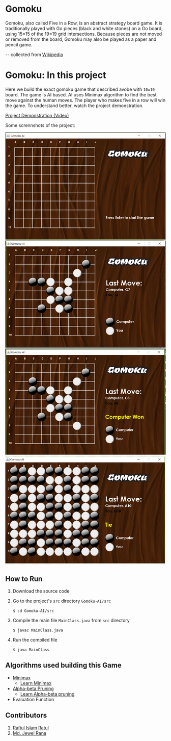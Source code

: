 # Gomoku
Gomoku, also called Five in a Row, is an abstract strategy board game. 
It is traditionally played with Go pieces (black and white stones) on a Go board, using 15×15 of the 19×19 grid intersections.
Because pieces are not moved or removed from the board, Gomoku may also be played as a paper and pencil game. 

 -- collected from  [Wikipedia](https://en.wikipedia.org/wiki/Gomoku)
 
 # Gomoku: In this project
 Here we build the exact gomoku game that described avobe with `10x10` board. The game is AI based. AI uses Minimax algorithm to find the best move against the human moves. The player who makes five in a row will win the game. To understand better, watch the project demonstration.
 
 
 [Project Demonstration (Video)](https://drive.google.com/open?id=1B_kmhzqczRzS5gTU04k4T7Fdp3Ek5gn-)
 
 Some scrennshots of the project:
 
 ![](https://github.com/Chinmoy007/Gomoku-AI/blob/master/Assests/Github/gm1.PNG)
 ![](https://github.com/Chinmoy007/Gomoku-AI/blob/master/Assests/Github/gm2.PNG)
 ![](https://github.com/Chinmoy007/Gomoku-AI/blob/master/Assests/Github/gm3.PNG)
 ![](https://github.com/Chinmoy007/Gomoku-AI/blob/master/Assests/Github/gm4.PNG)
 
 
 ## How to Run
 1. Download the source code
 2. Go to the project's `src` directory `Gomoku-AI/src`
 
    ```
    $ cd Gomoku-AI/src
    ```
 3. Compile the main file `MainClass.java` from `src` directory
 
    ```
    $ javac MainClass.java
    ```
 4. Run the compiled file
    ```
    $ java MainClass
    ```
 ## Algorithms used building this Game
  - [Minimax](https://en.wikipedia.org/wiki/Minimax)
    - [Learn Minimax](https://www.geeksforgeeks.org/minimax-algorithm-in-game-theory-set-1-introduction/)
  - [Alpha-beta Pruning](https://en.wikipedia.org/wiki/Alpha%E2%80%93beta_pruning)
    - [Learn Alpha-beta pruning](https://www.geeksforgeeks.org/minimax-algorithm-in-game-theory-set-4-alpha-beta-pruning/)
  - Evaluation Function
  
  ## Contributors
  1. [Rafiul Islam Ratul](https://github.com/RATULri)
  2. [Md. Jewel Rana](https://github.com/Jewel-iitdu) 
   
  
  
  
  
 
